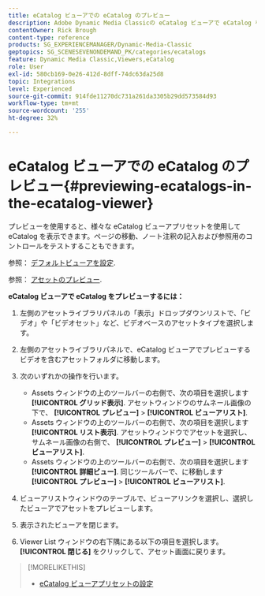 ```yaml
---
title: eCatalog ビューアでの eCatalog のプレビュー
description: Adobe Dynamic Media Classicの eCatalog ビューアで eCatalog をプレビューする方法を説明します。
contentOwner: Rick Brough
content-type: reference
products: SG_EXPERIENCEMANAGER/Dynamic-Media-Classic
geptopics: SG_SCENESEVENONDEMAND_PK/categories/ecatalogs
feature: Dynamic Media Classic,Viewers,eCatalog
role: User
exl-id: 580cb169-0e26-412d-8dff-74dc63da25d8
topic: Integrations
level: Experienced
source-git-commit: 914fde11270dc731a261da3305b29dd573584d93
workflow-type: tm+mt
source-wordcount: '255'
ht-degree: 32%

---
```


# eCatalog ビューアでの eCatalog のプレビュー{#previewing-ecatalogs-in-the-ecatalog-viewer}

プレビューを使用すると、様々な eCatalog ビューアプリセットを使用して eCatalog を表示できます。ページの移動、ノート注釈の記入および参照用のコントロールをテストすることもできます。

参照： [デフォルトビューアを設定](application-setup.md#configuring_default_viewers).

参照： [アセットのプレビュー](previewing-asset.md#previewing_an_asset).

**eCatalog ビューアで eCatalog をプレビューするには：**

1. 左側のアセットライブラリパネルの「表示」ドロップダウンリストで、「ビデオ」や「ビデオセット」など、ビデオベースのアセットタイプを選択します。
1. 左側のアセットライブラリパネルで、eCatalog ビューアでプレビューするビデオを含むアセットフォルダに移動します。
1. 次のいずれかの操作を行います。

   * Assets ウィンドウの上のツールバーの右側で、次の項目を選択します **[!UICONTROL グリッド表示]**. アセットウィンドウのサムネール画像の下で、 **[!UICONTROL プレビュー]** > **[!UICONTROL ビューアリスト]**.
   * Assets ウィンドウの上のツールバーの右側で、次の項目を選択します **[!UICONTROL リスト表示]**. アセットウィンドウでアセットを選択し、サムネール画像の右側で、 **[!UICONTROL プレビュー]** > **[!UICONTROL ビューアリスト]**.
   * Assets ウィンドウの上のツールバーの右側で、次の項目を選択します **[!UICONTROL 詳細ビュー]**. 同じツールバーで、に移動します **[!UICONTROL プレビュー]** > **[!UICONTROL ビューアリスト]**.

1. ビューアリストウィンドウのテーブルで、ビューアリンクを選択し、選択したビューアでアセットをプレビューします。
1. 表示されたビューアを閉じます。
1. Viewer List ウィンドウの右下隅にある以下の項目を選択します。 **[!UICONTROL 閉じる]** をクリックして、アセット画面に戻ります。

>[!MORELIKETHIS]
>
>* [eCatalog ビューアプリセットの設定](setting-ecatalog-viewer-presets.md#setting_up_ecatalog_viewer_presets)
